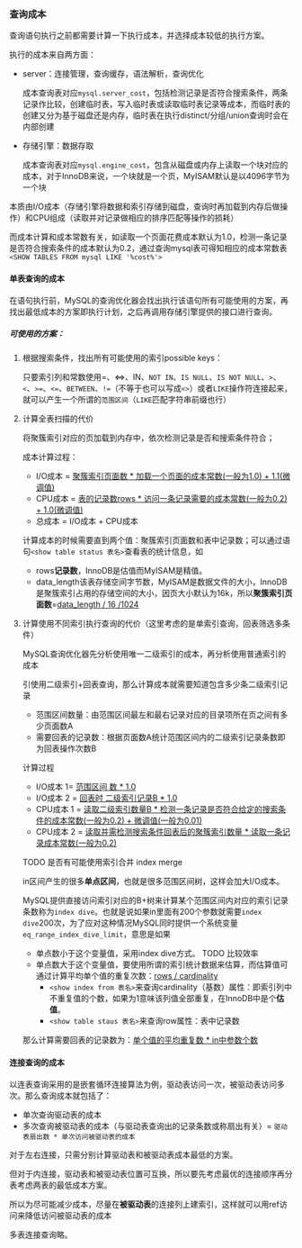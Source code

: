 ### 查询成本

查询语句执行之前都需要计算一下执行成本，并选择成本较低的执行方案。

执行的成本来自两方面：

- server：连接管理，查询缓存，语法解析，查询优化

  成本查询表对应`mysql.server_cost`，包括检测记录是否符合搜索条件，两条记录作比较，创建临时表，写入临时表或读取临时表记录等成本，而临时表的创建又分为基于磁盘还是内存，临时表在执行distinct/分组/union查询时会在内部创建

- 存储引擎：数据存取

  成本查询表对应`mysql.engine_cost`，包含从磁盘或内存上读取一个块对应的成本，对于InnoDB来说，一个块就是一个页，MyISAM默认是以4096字节为一个块

本质由I/O成本（存储引擎将数据和索引存储到磁盘，查询时再加载到内存后做操作）和CPU组成（读取并对记录做相应的排序匹配等操作的损耗）

而成本计算和成本常数有关，如读取一个页面花费成本默认为1.0，检测一条记录是否符合搜索条件的成本默认为0.2，通过查询mysql表可得知相应的成本常数表 `<SHOW TABLES FROM mysql LIKE '%cost%'>`

#### 单表查询的成本

在语句执行前，MySQL的查询优化器会找出执行该语句所有可能使用的方案，再找出最低成本的方案即执行计划，之后再调用存储引擎提供的接口进行查询。

##### 可使用的方案：

1. 根据搜索条件，找出所有可能使用的索引possible keys：

   只要索引列和常数使用=、<=>、IN、`NOT IN`、`IS NULL`、`IS NOT NULL`、`>`、`<`、`>=`、`<=`、`BETWEEN`、`!=`（不等于也可以写成`<>`）或者`LIKE`操作符连接起来，就可以产生一个所谓的`范围区间`（`LIKE`匹配字符串前缀也行）

2. 计算全表扫描的代价

   将聚簇索引对应的页加载到内存中，依次检测记录是否和搜索条件符合；

   成本计算过程：

   - I/O成本 = <u>聚簇索引页面数 * 加载一个页面的成本常数(一般为1.0) + 1.1(微调值)</u>
   - CPU成本 = <u>表的记录数rows * 访问一条记录需要的成本常数(一般为0.2) + 1.0(微调值)</u>
   - 总成本 = I/O成本 + CPU成本

   计算成本的时候需要直到两个值：聚簇索引页面数和表中记录数；可以通过语句`<show table status 表名>`查看表的统计信息，如

   - rows**记录数**，InnoDB是估值而MyISAM是精值。
   - data_length该表存储空间字节数，MyISAM是数据文件的大小，InnoDB是聚簇索引占用的存储空间的大小，因页大小默认为16k，所以**聚簇索引页面数**=<u>data_length / 16 /1024</u>

3. 计算使用不同索引执行查询的代价（这里考虑的是单索引查询，回表筛选多条件）

   MySQL查询优化器先分析使用唯一二级索引的成本，再分析使用普通索引的成本

   引使用二级索引+回表查询，那么计算成本就需要知道包含多少条二级索引记录

   - 范围区间数量：由范围区间最左和最右记录对应的目录项所在页之间有多少页面数A
   - 需要回表的记录数：根据页面数A统计范围区间内的二级索引记录条数即为回表操作次数B

   计算过程

   - I/O成本 1= <u>范围区间 数 * 1.0</u>
   - I/O成本 2 = <u>回表时 二级索引记录B * 1.0</u>
   - CPU成本 1 = <u>读取二级索引数量B * 检测一条记录是否符合给定的搜索条件的成本常数(一般为0.2) + 微调值(一般为0.01)</u>
   - CPU成本 2 = <u>读取并需检测搜索条件回表后的聚簇索引数量 * 读取一条记录成本常数(一般为0.2)</u> 

   TODO 是否有可能使用索引合并 index merge

   in区间产生的很多**单点区间**，也就是很多范围区间树，这样会加大I/O成本。

   MySQL提供直接访问索引对应的B+树来计算某个范围区间内对应的索引记录条数称为`index dive`。也就是说如果in里面有200个参数就需要`index dive`200次，为了应对这种情况MySQL同时提供一个系统变量`eq_range_index_dive_limit`，意思是如果

   - 单点数小于这个变量值，采用index dive方式。 TODO 比较效率
   - 单点数大于这个变量值，要使用所谓的索引统计数据来估算，而估算值可通过计算平均单个值的重复次数：<u>rows / cardinality</u>
     - `<show index from 表名>`来查询cardinality（基数）属性：即索引列中不重复值的个数，如果为1意味该列值全部重复，在InnoDB中是个**估值**。
     - `<show table staus 表名>`来查询row属性：表中记录数

   那么计算需要回表的记录数为：<u>单个值的平均重复数 * in中参数个数</u>

#### 连接查询的成本

以连表查询采用的是嵌套循环连接算法为例，驱动表访问一次，被驱动表访问多次。那么查询成本就包括了：

- 单次查询驱动表的成本
- 多次查询被驱动表的成本（与驱动表查询出的记录条数或称扇出有关）= `驱动表扇出数 * 单次访问被驱动表的成本`

对于左右连接，只需分别计算驱动表和被驱动表成本最低的方案。

但对于内连接，驱动表和被驱动表位置可互换，所以要先考虑最优的连接顺序再分表考虑两表的最低成本方案。

所以为尽可能减少成本，尽量在**被驱动表**的连接列上建索引，这样就可以用ref访问来降低访问被驱动表的成本

多表连接查询略。
